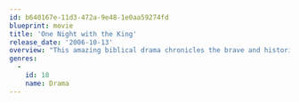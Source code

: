 ```yaml
---
id: b640167e-11d3-472a-9e48-1e0aa59274fd
blueprint: movie
title: 'One Night with the King'
release_date: '2006-10-13'
overview: "This amazing biblical drama chronicles the brave and historic legend of Hadassah, a Jewish orphan with exceptional beauty who rises to become Queen Esther of Persia and saves Persian Jews from genocide. By revealing her heritage to the king, Esther thwarts the evil prime minister's plan to annihilate all Jews in the Persian Empire. The annual festival of Purim is inspired by her heroism."
genres:
  -
    id: 18
    name: Drama
---
```

